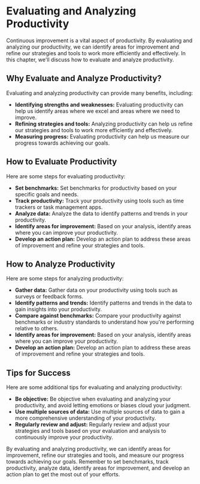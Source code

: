 # Evaluating and Analyzing Productivity

Continuous improvement is a vital aspect of productivity. By evaluating and analyzing our productivity, we can identify areas for improvement and refine our strategies and tools to work more efficiently and effectively. In this chapter, we'll discuss how to evaluate and analyze productivity.

Why Evaluate and Analyze Productivity?
--------------------------------------

Evaluating and analyzing productivity can provide many benefits, including:

* **Identifying strengths and weaknesses:** Evaluating productivity can help us identify areas where we excel and areas where we need to improve.
* **Refining strategies and tools:** Analyzing productivity can help us refine our strategies and tools to work more efficiently and effectively.
* **Measuring progress:** Evaluating productivity can help us measure our progress towards achieving our goals.

How to Evaluate Productivity
----------------------------

Here are some steps for evaluating productivity:

* **Set benchmarks:** Set benchmarks for productivity based on your specific goals and needs.
* **Track productivity:** Track your productivity using tools such as time trackers or task management apps.
* **Analyze data:** Analyze the data to identify patterns and trends in your productivity.
* **Identify areas for improvement:** Based on your analysis, identify areas where you can improve your productivity.
* **Develop an action plan:** Develop an action plan to address these areas of improvement and refine your strategies and tools.

How to Analyze Productivity
---------------------------

Here are some steps for analyzing productivity:

* **Gather data:** Gather data on your productivity using tools such as surveys or feedback forms.
* **Identify patterns and trends:** Identify patterns and trends in the data to gain insights into your productivity.
* **Compare against benchmarks:** Compare your productivity against benchmarks or industry standards to understand how you're performing relative to others.
* **Identify areas for improvement:** Based on your analysis, identify areas where you can improve your productivity.
* **Develop an action plan:** Develop an action plan to address these areas of improvement and refine your strategies and tools.

Tips for Success
----------------

Here are some additional tips for evaluating and analyzing productivity:

* **Be objective:** Be objective when evaluating and analyzing your productivity, and avoid letting emotions or biases cloud your judgment.
* **Use multiple sources of data:** Use multiple sources of data to gain a more comprehensive understanding of your productivity.
* **Regularly review and adjust:** Regularly review and adjust your strategies and tools based on your evaluation and analysis to continuously improve your productivity.

By evaluating and analyzing productivity, we can identify areas for improvement, refine our strategies and tools, and measure our progress towards achieving our goals. Remember to set benchmarks, track productivity, analyze data, identify areas for improvement, and develop an action plan to get the most out of your efforts.

